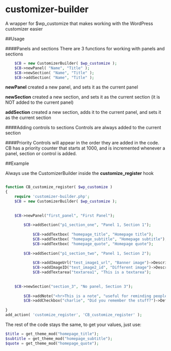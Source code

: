 # customizer-builder
A wrapper for $wp_customize that makes working with the WordPress customizer easier

##Usage

####Panels and sections
There are 3 functions for working with panels and sections
```php
    $CB = new CustomizerBuilder( $wp_customize );    
    $CB->newPanel( "Name", "Title" );
    $CB->newSection( "Name", "Title" );    
    $CB->addSection( "Name", "Title" );
```

**newPanel** created a new panel, and sets it as the current panel

**newSection** created a new section, and sets it as the current section (it is NOT added to the current panel)

**addSection** created a new section, adds it to the current panel, and sets it as the current section

####Adding controls to sections
Controls are always added to the current section


####Priority
Controls will appear in the order they are added in the code. CB has a priority counter that starts at 1000, and is incremented whenever a panel, section or control is added.




##Example

Always use the CustomizerBuilder inside the **customize_register** hook

```php

function CB_customize_register( $wp_customize )
{
    require 'customizer-builder.php';
    $CB = new CustomizerBuilder( $wp_customize );
    
    
    $CB->newPanel("first_panel", "First Panel");
    
        $CB->addSection("p1_section_one", "Panel 1, Section 1");
            
            $CB->addTextbox( "homepage_title", "Homepage title");
            $CB->addTextbox( "homepage_subtitle", "Homepage subtitle");
            $CB->addTextbox( "homepage_quote", "Homepage quote");
            
        $CB->addSection("p1_section_two", "Panel 1, Section 2");
        
            $CB->addImageUrl("test_image1_url", "Banner image")->Description("This returns an URL");
            $CB->addImageID("test_image2_id", "Different image")->Description("This returns an ID, useful for responsive images");
            $CB->addTextarea("textarea1", "This is a textarea");
            
            
    $CB->newSection("section_3", "No panel, Section 3");
    
        $CB->addNote("<hr>This is a note", "useful for reminding people about <b>stuff</b>");
        $CB->addCheckbox("charlie", "Did you remember the stuff?")->DefaultValue(true);
        
}
add_action( 'customize_register', 'CB_customize_register' );
```

The rest of the code stays the same, to get your values, just use:
```php
$title = get_theme_mod("homepage_title");
$subtitle = get_theme_mod("homepage_subtitle");
$quote = get_theme_mod("homepage_quote");
```
